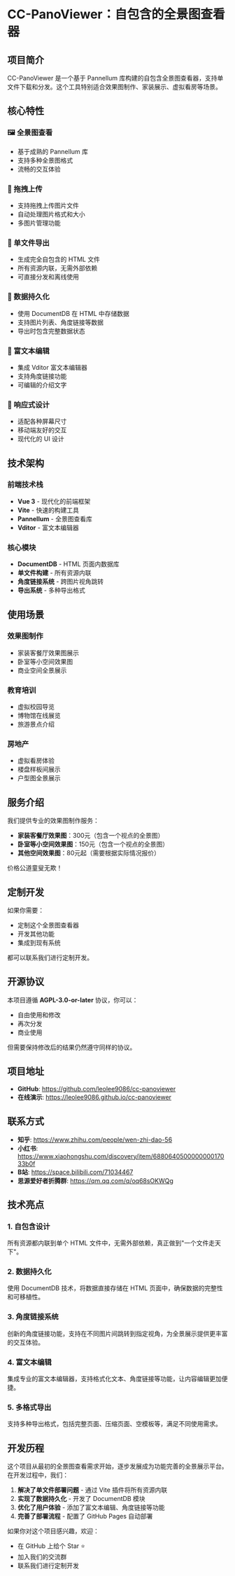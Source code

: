 # CC-PanoViewer：自包含的全景图查看器

## 项目简介

CC-PanoViewer 是一个基于 Pannellum 库构建的自包含全景图查看器，支持单文件下载和分发。这个工具特别适合效果图制作、家装展示、虚拟看房等场景。

## 核心特性

### 🖼️ 全景图查看
- 基于成熟的 Pannellum 库
- 支持多种全景图格式
- 流畅的交互体验

### 📁 拖拽上传
- 支持拖拽上传图片文件
- 自动处理图片格式和大小
- 多图片管理功能

### 💾 单文件导出
- 生成完全自包含的 HTML 文件
- 所有资源内联，无需外部依赖
- 可直接分发和离线使用

### 🔄 数据持久化
- 使用 DocumentDB 在 HTML 中存储数据
- 支持图片列表、角度链接等数据
- 导出时包含完整数据状态

### 🎯 富文本编辑
- 集成 Vditor 富文本编辑器
- 支持角度链接功能
- 可编辑的介绍文字

### 📱 响应式设计
- 适配各种屏幕尺寸
- 移动端友好的交互
- 现代化的 UI 设计

## 技术架构

### 前端技术栈
- **Vue 3** - 现代化的前端框架
- **Vite** - 快速的构建工具
- **Pannellum** - 全景图查看库
- **Vditor** - 富文本编辑器

### 核心模块
- **DocumentDB** - HTML 页面内数据库
- **单文件构建** - 所有资源内联
- **角度链接系统** - 跨图片视角跳转
- **导出系统** - 多种导出格式

## 使用场景

### 效果图制作
- 家装客餐厅效果图展示
- 卧室等小空间效果图
- 商业空间全景展示

### 教育培训
- 虚拟校园导览
- 博物馆在线展览
- 旅游景点介绍

### 房地产
- 虚拟看房体验
- 楼盘样板间展示
- 户型图全景展示

## 服务介绍

我们提供专业的效果图制作服务：

- **家装客餐厅效果图**：300元（包含一个视点的全景图）
- **卧室等小空间效果图**：150元（包含一个视点的全景图）
- **其他空间效果图**：80元起（需要根据实际情况报价）

价格公道童叟无欺！

## 定制开发

如果你需要：
- 定制这个全景图查看器
- 开发其他功能
- 集成到现有系统

都可以联系我们进行定制开发。

## 开源协议

本项目遵循 **AGPL-3.0-or-later** 协议，你可以：
- 自由使用和修改
- 再次分发
- 商业使用

但需要保持修改后的结果仍然遵守同样的协议。

## 项目地址

- **GitHub**: https://github.com/leolee9086/cc-panoviewer
- **在线演示**: https://leolee9086.github.io/cc-panoviewer

## 联系方式

- **知乎**: https://www.zhihu.com/people/wen-zhi-dao-56
- **小红书**: https://www.xiaohongshu.com/discovery/item/688064050000000017033b0f
- **B站**: https://space.bilibili.com/71034467
- **思源爱好者折腾群**: https://qm.qq.com/q/oq68sOKWQg

## 技术亮点

### 1. 自包含设计
所有资源都内联到单个 HTML 文件中，无需外部依赖，真正做到"一个文件走天下"。

### 2. 数据持久化
使用 DocumentDB 技术，将数据直接存储在 HTML 页面中，确保数据的完整性和可移植性。

### 3. 角度链接系统
创新的角度链接功能，支持在不同图片间跳转到指定视角，为全景展示提供更丰富的交互体验。

### 4. 富文本编辑
集成专业的富文本编辑器，支持格式化文本、角度链接等功能，让内容编辑更加便捷。

### 5. 多格式导出
支持多种导出格式，包括完整页面、压缩页面、空模板等，满足不同使用需求。

## 开发历程

这个项目从最初的全景图查看需求开始，逐步发展成为功能完善的全景展示平台。在开发过程中，我们：

1. **解决了单文件部署问题** - 通过 Vite 插件将所有资源内联
2. **实现了数据持久化** - 开发了 DocumentDB 模块
3. **优化了用户体验** - 添加了富文本编辑、角度链接等功能
4. **完善了部署流程** - 配置了 GitHub Pages 自动部署



如果你对这个项目感兴趣，欢迎：
- 在 GitHub 上给个 Star ⭐
- 加入我们的交流群
- 联系我们进行定制开发

